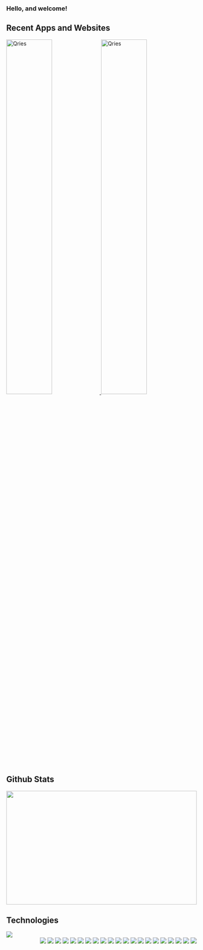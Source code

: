### Hello, and welcome!

<div markdown="1">
  <h2>Recent Apps and Websites</h2>
    <a  href="http://www.star-ships.info" target="_blank">
      <img alt="Qries" src="https://i.ibb.co/gzHHxTv/6069-E09-E-72-EB-40-CF-902-B-7-DAC1-DFBDABC-1-201-a.jpg" width="49%">
    </a>
  
  <a href="http://www.pycore.net" target="_blank">
    <img alt="Qries" src="https://i.ibb.co/6DNdPhQ/685-C75-C1-974-A-4-EB6-BFF8-02-B9-E174503-A-1-201-a.jpg" width="49%">
  </a>
  
  
 <h2>Github Stats</h2>
   <img width="100%" height="300px" src="https://github-readme-stats.vercel.app/api?username=CDidier80&show_icons=true&theme=react" />

</div>

<div>
  
  <h2>Technologies</h2>
  
  <div align="left">
    <img max-width="49%" align="center" src="https://github-readme-stats.vercel.app/api/top-langs/?username=CDidier80&layout=compact&theme=react" />
  </div>
  
 <div max-width="49%" align="right">
  <img src="https://img.shields.io/badge/-HTML5-E34F26?style=plastic-square&logo=html5&logoColor=white" />
  <img src="https://img.shields.io/badge/-CSS3-1572B6?style=flat-square&logo=css3" />
  <img src="https://img.shields.io/badge/-JavaScript-black?style=flat-square&logo=javascript" />
  <img src="https://img.shields.io/badge/-ReactJS-black?style=flat-square&logo=react" />
  <img src="https://img.shields.io/badge/-NodeJS-black?style=flat-square&logo=Node.js" />
  <img src="https://img.shields.io/badge/-ExpressJS-yellow?style=flat-square&logo=express" />
  <img src="https://img.shields.io/badge/-Python3-black?style=flat-square&logo=Python" />
  <img src="https://img.shields.io/badge/-PyCharm-green?style=flat-square&logo=pycharm" />
  <img src="https://img.shields.io/badge/-Django-darkgreen?style=flat-square&logo=django" />
  <img src="https://img.shields.io/badge/-PyQt5-lightgreen?style=flat-square&logo=pyqt" />
  <img src="https://img.shields.io/badge/-PostgreSQL-336791?style=flat-square&logo=postgresql" />
  <img src="https://img.shields.io/badge/-MongoDB-black?style=flat-square&logo=mongodb" />
  <img src="https://img.shields.io/badge/Amazon%20AWS-232F3E?style=flat-square&logo=amazon-aws" />
  <img src="https://img.shields.io/badge/-Bootstrap-563D7C?style=flat-square&logo=bootstrap" />
  <img src="https://img.shields.io/badge/-MaterialUI-blue?style=flat-square&logo=materialui" />
  <img src="https://img.shields.io/badge/-Insomnia-purple?style=flat-square&logo=insomnia" />
  <img src="https://img.shields.io/badge/-Git-black?style=flat-square&logo=git" />
  <img src="https://img.shields.io/badge/-GitHub-181717?style=flat-square&logo=github" />
  <img src="https://img.shields.io/badge/-VS_Code-007ACC?style=flat-square&logo=visual-studio-code" />
  <img src="https://img.shields.io/badge/-Slack-4A154B?style=flat-square&logo=slack" />
  <img src="https://img.shields.io/badge/-Zoom-black?style=flat-square&logo=zoom" />
</div>
</div>

<br />


<!--
**CDidier80/CDidier80** is a ✨ _special_ ✨ repository because its `README.md` (this file) appears on your GitHub profile.

Here are some ideas to get you started:

- 🔭 I’m currently working on ...
- 🌱 I’m currently learning ...
- 👯 I’m looking to collaborate on ...
- 🤔 I’m looking for help with ...
- 💬 Ask me about ...
- 📫 How to reach me: ...
- 😄 Pronouns: ...
- ⚡ Fun fact: ...
-->
